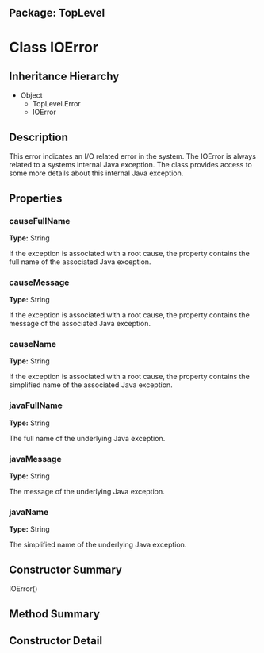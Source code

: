 ## Package: TopLevel

# Class IOError

## Inheritance Hierarchy

- Object
  - TopLevel.Error
  - IOError

## Description

This error indicates an I/O related error in the system. The IOError is always related to a systems internal Java exception. The class provides access to some more details about this internal Java exception.

## Properties

### causeFullName

**Type:** String

If the exception is associated with a root cause, the property
 contains the full name of the associated Java exception.

### causeMessage

**Type:** String

If the exception is associated with a root cause, the property
 contains the message of the associated Java exception.

### causeName

**Type:** String

If the exception is associated with a root cause, the property
 contains the simplified name of the associated Java exception.

### javaFullName

**Type:** String

The full name of the underlying Java exception.

### javaMessage

**Type:** String

The message of the underlying Java exception.

### javaName

**Type:** String

The simplified name of the underlying Java exception.

## Constructor Summary

IOError()

## Method Summary

## Constructor Detail